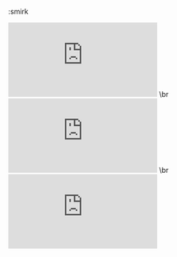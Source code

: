 :smirk

![MySQL DATA](https://github.com/awesome33rabbit/mission/blob/master/DATA.md)
\br
![RESTAPI](https://github.com/awesome33rabbit/mission/blob/master/RESTAPI.md)
\br
![DEPLOYMENT](https://github.com/awesome33rabbit/mission/blob/master/DEPLOYMENT.md)
